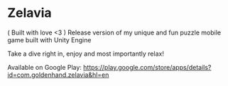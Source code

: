 # Zelavia 
( Built with love <3 )
Release version of my unique and fun puzzle mobile game built with Unity Engine

Take a dive right in, enjoy and most importantly relax! 

Available on Google Play: https://play.google.com/store/apps/details?id=com.goldenhand.zelavia&hl=en
